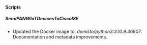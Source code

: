 
#### Scripts
##### SendPANWIoTDevicesToCiscoISE
- Updated the Docker image to: *demisto/python3:3.10.9.46807*.
Documentation and metadata improvements.
